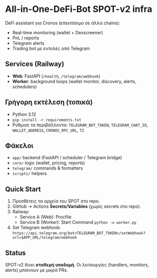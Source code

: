 # All-in-One-DeFi-Bot SPOT-v2 infra

DeFi assistant για Cronos (επεκτάσιμο σε άλλα chains):
- Real-time monitoring (wallet + Dexscreener)
- PnL / reports
- Telegram alerts
- Trading bot με εντολές από Telegram

## Services (Railway)
- **Web**: FastAPI (`/health`, `/telegram/webhook`)
- **Worker**: background loops (wallet monitor, discovery, alerts, schedulers)
  
## Γρήγορη εκτέλεση (τοπικά)
- Python 3.12
- `pip install -r requirements.txt`
- Ρύθμισε τα περιβάλλοντα: `TELEGRAM_BOT_TOKEN`, `TELEGRAM_CHAT_ID`, `WALLET_ADDRESS`, `CRONOS_RPC_URL`, `TZ`

## Φάκελοι
- `app/` backend (FastAPI / scheduler / Telegram bridge)
- `core/` logic (wallet, pricing, reports)
- `telegram/` commands & formatters
- `scripts/` helpers

## Quick Start
1) Προσθέτεις τα αρχεία του SPOT στο repo.
2) GitHub → Actions **Secrets/Variables** (χωρίς secrets στο repo).
3) Railway:
   - Service A (Web): Procfile
   - Service B (Worker): Start Command `python -u worker.py`
4) Set Telegram webhook:
   `https://api.telegram.org/bot<TELEGRAM_BOT_TOKEN>/setWebhook?url=$APP_URL/telegram/webhook`

## Status
SPOT-v2 δίνει **σταθερή υποδομή**. Οι λειτουργίες (handlers, monitors, alerts) μπαίνουν με μικρά PRs.
